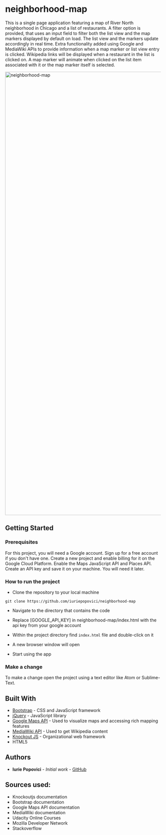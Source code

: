 # neighborhood-map

This is a single page application featuring a map of River North neighborhood in Chicago and a list of restaurants.
A filter option is provided, that uses an input field to filter both the list view and the map markers displayed by default on load. The list view and the markers update accordingly in real time.
Extra functionality added using Google and MediaWiki APIs to provide information when a map marker or list view entry is clicked. Wikipedia links will be displayed when a restaurant in the list is clicked on. A map marker will animate when clicked on the list item associated with it or the map marker itself is selected.


<img width="1435" alt="neighborhood-map" src="https://cloud.githubusercontent.com/assets/19762832/26764941/f8657622-4936-11e7-8986-2be733f854aa.png">


## Getting Started

### Prerequisites
For this project, you will need a Google account. Sign up for a free account if you don't have one. Create a new project and enable billing for it on the Google Cloud Platform. Enable the Maps JavaScript API and Places API. Create an API key and save it on your machine. You will need it later.

### How to run the project
* Clone the repository to your local machine

`git clone https://github.com/iuriepopovici/neighborhood-map`

* Navigate to the directory that contains the code

* Replace [GOOGLE_API_KEY] in neighborhood-map/index.html with the api key from your google account

* Within the project directory find `index.html` file and double-click on it

* A new browser window will open

* Start using the app

### Make a change

To make a change open the project using a text editor like Atom or Sublime-Text.

## Built With

* [Bootstrap](http://getbootstrap.com/) - CSS and JavaScript framework
* [jQuery](https://jquery.com/) - JavaScript library
* [Google Maps API](https://developers.google.com/maps/) - Used to visualize maps and accessing rich mapping features
* [MediaWiki API](https://www.mediawiki.org/wiki/API:Main_page) - Used to get Wikipedia content
* [Knockout JS](http://knockoutjs.com/) - Organizational web framework
* HTML5

## Authors

* **Iurie Popovici** - *Initial work* - [GitHub](https://github.com/IurieCezar)

## Sources used:

* Knockoutjs documentation
* Bootstrap documentation
* Google Maps API documentation
* MediaWiki documentation
* Udacity Online Courses
* Mozilla Developer Network
* Stackoverflow
